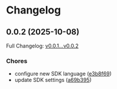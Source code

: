 # Changelog

## 0.0.2 (2025-10-08)

Full Changelog: [v0.0.1...v0.0.2](https://github.com/crawler-dot-dev/api-sdk-ruby/compare/v0.0.1...v0.0.2)

### Chores

* configure new SDK language ([e3b8f69](https://github.com/crawler-dot-dev/api-sdk-ruby/commit/e3b8f69cacf7da445989386287541a8d21154051))
* update SDK settings ([a69b395](https://github.com/crawler-dot-dev/api-sdk-ruby/commit/a69b395dc34e1b22b8f441deeaa71e740a448806))
